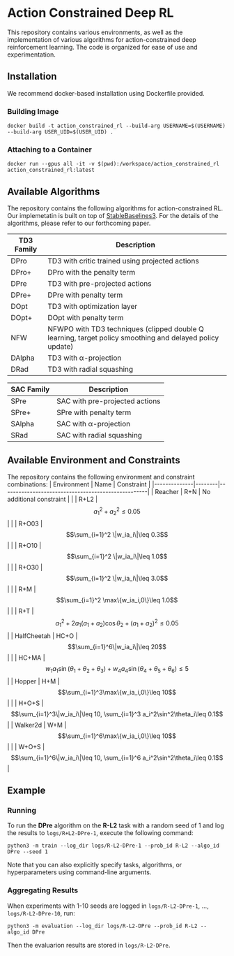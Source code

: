 # Action Constrained Deep RL
This repository contains various environments, as well as the implementation of various algorithms for action-constrained deep reinforcement learning. The code is organized for ease of use and experimentation.

## Installation
We recommend docker-based installation using Dockerfile provided.

### Building Image
```
docker build -t action_constrained_rl --build-arg USERNAME=$(USERNAME) --build-arg USER_UID=$(USER_UID) .
```

### Attaching to a Container

```
docker run --gpus all -it -v $(pwd):/workspace/action_constrained_rl action_constrained_rl:latest
```

## Available Algorithms
The repository contains the following algorithms for action-constrained RL. 
Our implemetatin is built on top of [StableBaselines3](https://stable-baselines3.readthedocs.io/en/master).
For the details of the algorithms, please refer to our forthcoming paper.

| TD3 Family | Description |
|------------|-------------|
| DPro       | TD3 with critic trained using projected actions |
| DPro+      | DPro with the penalty term |
| DPre       | TD3 with pre-projected actions |
| DPre+      | DPre with penalty term |
| DOpt       | TD3 with optimization layer |
| DOpt+      | DOpt with penalty term |
| NFW        | NFWPO with TD3 techniques (clipped double Q learning, target policy smoothing and delayed policy update) |
| DAlpha     | TD3 with α-projection |
| DRad       | TD3 with radial squashing |

| SAC Family | Description |
|------------|-------------|
| SPre       | SAC with pre-projected actions |
| SPre+      | SPre with penalty term |
| SAlpha     | SAC with α-projection |
| SRad       | SAC with radial squashing |

## Available Environment and Constraints
The repository contains the following environment and constraint combinations:
| Environment  | Name   | Constraint                                         |
|--------------|--------|----------------------------------------------------|
| Reacher      | R+N    | No additional constraint                           |
|              | R+L2   | $$a_1^2+a_2^2\leq 0.05$$                              |
|              | R+O03  | $$\sum_{i=1}^2 \|w_ia_i\|\leq 0.3$$                   |
|              | R+O10  | $$\sum_{i=1}^2 \|w_ia_i\|\leq 1.0$$                   |
|              | R+O30  | $$\sum_{i=1}^2 \|w_ia_i\|\leq 3.0$$                   |
|              | R+M    | $$\sum_{i=1}^2 \max\{w_ia_i,0\}\leq 1.0$$             |
|              | R+T    | $$a_1^2+2a_1(a_1+a_2)\cos \theta_2+(a_1+a_2)^2\leq 0.05$$|
| HalfCheetah  | HC+O   | $$\sum_{i=1}^6\|w_ia_i\|\leq 20$$                     |
|              | HC+MA  | $$w_1a_1\sin (\theta_1+\theta_2+\theta_3)+w_4a_4\sin (\theta_4+\theta_5+\theta_6)\leq 5$$    |
| Hopper       | H+M    | $$\sum_{i=1}^3\max\{w_ia_i,0\}\leq 10$$               |
|              | H+O+S  | $$\sum_{i=1}^3\|w_ia_i\|\leq 10, \sum_{i=1}^3 a_i^2\sin^2\theta_i\leq 0.1$$ |
| Walker2d     | W+M    | $$\sum_{i=1}^6\max\{w_ia_i,0\}\leq 10$$               |
|              | W+O+S  | $$\sum_{i=1}^6\|w_ia_i\|\leq 10, \sum_{i=1}^6 a_i^2\sin^2\theta_i\leq 0.1$$ |


## Example
### Running
To run the **DPre** algorithm on the **R-L2** task with a random seed of 1 and log the results to `logs/R+L2-DPre-1`, execute the following command:
```
python3 -m train --log_dir logs/R-L2-DPre-1 --prob_id R-L2 --algo_id DPre --seed 1
```
Note that you can also explicitly specify tasks, algorithms, or hyperparameters using command-line arguments.

### Aggregating Results
When experiments with 1-10 seeds are logged in `logs/R-L2-DPre-1`, ..., `logs/R-L2-DPre-10`, run:
```
python3 -m evaluation --log_dir logs/R-L2-DPre --prob_id R-L2 --algo_id DPre
```
Then the evaluarion results are stored in `logs/R-L2-DPre`.